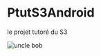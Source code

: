 # PtutS3Android
le projet tutoré du S3

![uncle bob](https://media.itkonekt.com/2019/12/UncleBob.png)

